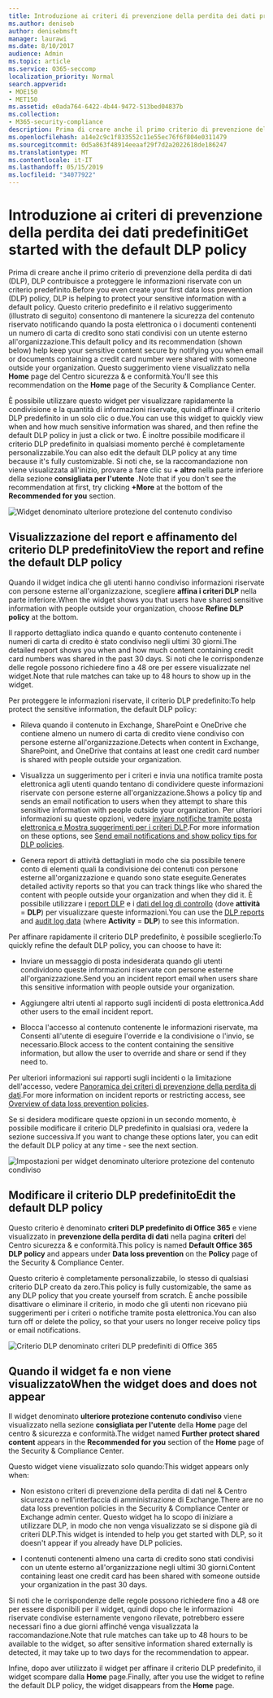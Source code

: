 ```yaml
---
title: Introduzione ai criteri di prevenzione della perdita dei dati predefiniti
ms.author: deniseb
author: denisebmsft
manager: laurawi
ms.date: 8/10/2017
audience: Admin
ms.topic: article
ms.service: O365-seccomp
localization_priority: Normal
search.appverid:
- MOE150
- MET150
ms.assetid: e0ada764-6422-4b44-9472-513bed04837b
ms.collection:
- M365-security-compliance
description: Prima di creare anche il primo criterio di prevenzione della perdita di dati (DLP), DLP contribuisce a proteggere le informazioni riservate con un criterio predefinito. Questo criterio predefinito e il relativo suggerimento (illustrato di seguito) consentono di mantenere la sicurezza del contenuto riservato notificando quando la posta elettronica o i documenti contenenti un numero di carta di credito sono stati condivisi con un utente esterno all'organizzazione.
ms.openlocfilehash: a14e2c9c1f833552c11e55ec76f6f804e0311479
ms.sourcegitcommit: 0d5a863f48914eeaaf29f7d2a2022618de186247
ms.translationtype: MT
ms.contentlocale: it-IT
ms.lasthandoff: 05/15/2019
ms.locfileid: "34077922"
---
```

# <a name="get-started-with-the-default-dlp-policy"></a><span data-ttu-id="1bcd7-104">Introduzione ai criteri di prevenzione della perdita dei dati predefiniti</span><span class="sxs-lookup"><span data-stu-id="1bcd7-104">Get started with the default DLP policy</span></span>

<span data-ttu-id="1bcd7-105">Prima di creare anche il primo criterio di prevenzione della perdita di dati (DLP), DLP contribuisce a proteggere le informazioni riservate con un criterio predefinito.</span><span class="sxs-lookup"><span data-stu-id="1bcd7-105">Before you even create your first data loss prevention (DLP) policy, DLP is helping to protect your sensitive information with a default policy.</span></span> <span data-ttu-id="1bcd7-106">Questo criterio predefinito e il relativo suggerimento (illustrato di seguito) consentono di mantenere la sicurezza del contenuto riservato notificando quando la posta elettronica o i documenti contenenti un numero di carta di credito sono stati condivisi con un utente esterno all'organizzazione.</span><span class="sxs-lookup"><span data-stu-id="1bcd7-106">This default policy and its recommendation (shown below) help keep your sensitive content secure by notifying you when email or documents containing a credit card number were shared with someone outside your organization.</span></span> <span data-ttu-id="1bcd7-107">Questo suggerimento viene visualizzato nella **Home** page del Centro sicurezza &amp; e conformità.</span><span class="sxs-lookup"><span data-stu-id="1bcd7-107">You'll see this recommendation on the **Home** page of the Security &amp; Compliance Center.</span></span> 
  
<span data-ttu-id="1bcd7-108">È possibile utilizzare questo widget per visualizzare rapidamente la condivisione e la quantità di informazioni riservate, quindi affinare il criterio DLP predefinito in un solo clic o due.</span><span class="sxs-lookup"><span data-stu-id="1bcd7-108">You can use this widget to quickly view when and how much sensitive information was shared, and then refine the default DLP policy in just a click or two.</span></span> <span data-ttu-id="1bcd7-109">È inoltre possibile modificare il criterio DLP predefinito in qualsiasi momento perché è completamente personalizzabile.</span><span class="sxs-lookup"><span data-stu-id="1bcd7-109">You can also edit the default DLP policy at any time because it's fully customizable.</span></span> <span data-ttu-id="1bcd7-110">Si noti che, se la raccomandazione non viene visualizzata all'inizio, provare a fare clic su **+ altro** nella parte inferiore della sezione **consigliata per l'utente** .</span><span class="sxs-lookup"><span data-stu-id="1bcd7-110">Note that if you don't see the recommendation at first, try clicking **+More** at the bottom of the **Recommended for you** section.</span></span> 
  
![Widget denominato ulteriore protezione del contenuto condiviso](media/2bae6dbc-cc92-4f35-b54c-c36e60226b5b.png)
  
## <a name="view-the-report-and-refine-the-default-dlp-policy"></a><span data-ttu-id="1bcd7-112">Visualizzazione del report e affinamento del criterio DLP predefinito</span><span class="sxs-lookup"><span data-stu-id="1bcd7-112">View the report and refine the default DLP policy</span></span>

<span data-ttu-id="1bcd7-113">Quando il widget indica che gli utenti hanno condiviso informazioni riservate con persone esterne all'organizzazione, scegliere **affina i criteri DLP** nella parte inferiore.</span><span class="sxs-lookup"><span data-stu-id="1bcd7-113">When the widget shows you that users have shared sensitive information with people outside your organization, choose **Refine DLP policy** at the bottom.</span></span> 
  
<span data-ttu-id="1bcd7-114">Il rapporto dettagliato indica quando e quanto contenuto contenente i numeri di carta di credito è stato condiviso negli ultimi 30 giorni.</span><span class="sxs-lookup"><span data-stu-id="1bcd7-114">The detailed report shows you when and how much content containing credit card numbers was shared in the past 30 days.</span></span> <span data-ttu-id="1bcd7-115">Si noti che le corrispondenze delle regole possono richiedere fino a 48 ore per essere visualizzate nel widget.</span><span class="sxs-lookup"><span data-stu-id="1bcd7-115">Note that rule matches can take up to 48 hours to show up in the widget.</span></span>
  
<span data-ttu-id="1bcd7-116">Per proteggere le informazioni riservate, il criterio DLP predefinito:</span><span class="sxs-lookup"><span data-stu-id="1bcd7-116">To help protect the sensitive information, the default DLP policy:</span></span>
  
- <span data-ttu-id="1bcd7-117">Rileva quando il contenuto in Exchange, SharePoint e OneDrive che contiene almeno un numero di carta di credito viene condiviso con persone esterne all'organizzazione.</span><span class="sxs-lookup"><span data-stu-id="1bcd7-117">Detects when content in Exchange, SharePoint, and OneDrive that contains at least one credit card number is shared with people outside your organization.</span></span>
    
- <span data-ttu-id="1bcd7-118">Visualizza un suggerimento per i criteri e invia una notifica tramite posta elettronica agli utenti quando tentano di condividere queste informazioni riservate con persone esterne all'organizzazione.</span><span class="sxs-lookup"><span data-stu-id="1bcd7-118">Shows a policy tip and sends an email notification to users when they attempt to share this sensitive information with people outside your organization.</span></span> <span data-ttu-id="1bcd7-119">Per ulteriori informazioni su queste opzioni, vedere [inviare notifiche tramite posta elettronica e Mostra suggerimenti per i criteri DLP](use-notifications-and-policy-tips.md).</span><span class="sxs-lookup"><span data-stu-id="1bcd7-119">For more information on these options, see [Send email notifications and show policy tips for DLP policies](use-notifications-and-policy-tips.md).</span></span>
    
- <span data-ttu-id="1bcd7-120">Genera report di attività dettagliati in modo che sia possibile tenere conto di elementi quali la condivisione dei contenuti con persone esterne all'organizzazione e quando sono state eseguite.</span><span class="sxs-lookup"><span data-stu-id="1bcd7-120">Generates detailed activity reports so that you can track things like who shared the content with people outside your organization and when they did it.</span></span> <span data-ttu-id="1bcd7-121">È possibile utilizzare i [report DLP](view-the-dlp-reports.md) e i [dati del log di controllo](search-the-audit-log-in-security-and-compliance.md) (dove **attività** = **DLP**) per visualizzare queste informazioni.</span><span class="sxs-lookup"><span data-stu-id="1bcd7-121">You can use the [DLP reports](view-the-dlp-reports.md) and [audit log data](search-the-audit-log-in-security-and-compliance.md) (where **Activity** = **DLP**) to see this information.</span></span>
    
<span data-ttu-id="1bcd7-122">Per affinare rapidamente il criterio DLP predefinito, è possibile sceglierlo:</span><span class="sxs-lookup"><span data-stu-id="1bcd7-122">To quickly refine the default DLP policy, you can choose to have it:</span></span>
  
- <span data-ttu-id="1bcd7-123">Inviare un messaggio di posta indesiderata quando gli utenti condividono queste informazioni riservate con persone esterne all'organizzazione.</span><span class="sxs-lookup"><span data-stu-id="1bcd7-123">Send you an incident report email when users share this sensitive information with people outside your organization.</span></span>
    
- <span data-ttu-id="1bcd7-124">Aggiungere altri utenti al rapporto sugli incidenti di posta elettronica.</span><span class="sxs-lookup"><span data-stu-id="1bcd7-124">Add other users to the email incident report.</span></span>
    
- <span data-ttu-id="1bcd7-125">Blocca l'accesso al contenuto contenente le informazioni riservate, ma Consenti all'utente di eseguire l'override e la condivisione o l'invio, se necessario.</span><span class="sxs-lookup"><span data-stu-id="1bcd7-125">Block access to the content containing the sensitive information, but allow the user to override and share or send if they need to.</span></span>
    
<span data-ttu-id="1bcd7-126">Per ulteriori informazioni sui rapporti sugli incidenti o la limitazione dell'accesso, vedere [Panoramica dei criteri di prevenzione della perdita di dati](data-loss-prevention-policies.md).</span><span class="sxs-lookup"><span data-stu-id="1bcd7-126">For more information on incident reports or restricting access, see [Overview of data loss prevention policies](data-loss-prevention-policies.md).</span></span>
  
<span data-ttu-id="1bcd7-127">Se si desidera modificare queste opzioni in un secondo momento, è possibile modificare il criterio DLP predefinito in qualsiasi ora, vedere la sezione successiva.</span><span class="sxs-lookup"><span data-stu-id="1bcd7-127">If you want to change these options later, you can edit the default DLP policy at any time - see the next section.</span></span>
  
![Impostazioni per widget denominato ulteriore protezione del contenuto condiviso](media/dad30a84-2715-4c0a-a5c5-44d85492363e.png)
  
## <a name="edit-the-default-dlp-policy"></a><span data-ttu-id="1bcd7-129">Modificare il criterio DLP predefinito</span><span class="sxs-lookup"><span data-stu-id="1bcd7-129">Edit the default DLP policy</span></span>

<span data-ttu-id="1bcd7-130">Questo criterio è denominato **criteri DLP predefinito di Office 365** e viene visualizzato in **prevenzione della perdita di dati** nella pagina **criteri** del Centro sicurezza &amp; e conformità.</span><span class="sxs-lookup"><span data-stu-id="1bcd7-130">This policy is named **Default Office 365 DLP policy** and appears under **Data loss prevention** on the **Policy** page of the Security &amp; Compliance Center.</span></span> 
  
<span data-ttu-id="1bcd7-131">Questo criterio è completamente personalizzabile, lo stesso di qualsiasi criterio DLP creato da zero.</span><span class="sxs-lookup"><span data-stu-id="1bcd7-131">This policy is fully customizable, the same as any DLP policy that you create yourself from scratch.</span></span> <span data-ttu-id="1bcd7-132">È anche possibile disattivare o eliminare il criterio, in modo che gli utenti non ricevano più suggerimenti per i criteri o notifiche tramite posta elettronica.</span><span class="sxs-lookup"><span data-stu-id="1bcd7-132">You can also turn off or delete the policy, so that your users no longer receive policy tips or email notifications.</span></span>
  
![Criterio DLP denominato criteri DLP predefiniti di Office 365](media/260731e8-4d57-4c98-abec-07b052ec48d5.png)
  
## <a name="when-the-widget-does-and-does-not-appear"></a><span data-ttu-id="1bcd7-134">Quando il widget fa e non viene visualizzato</span><span class="sxs-lookup"><span data-stu-id="1bcd7-134">When the widget does and does not appear</span></span>

<span data-ttu-id="1bcd7-135">Il widget denominato **ulteriore protezione contenuto condiviso** viene visualizzato nella sezione **consigliata per l'utente** della **Home** page del centro &amp; sicurezza e conformità.</span><span class="sxs-lookup"><span data-stu-id="1bcd7-135">The widget named **Further protect shared content** appears in the **Recommended for you** section of the **Home** page of the Security &amp; Compliance Center.</span></span> 
  
<span data-ttu-id="1bcd7-136">Questo widget viene visualizzato solo quando:</span><span class="sxs-lookup"><span data-stu-id="1bcd7-136">This widget appears only when:</span></span>
  
- <span data-ttu-id="1bcd7-137">Non esistono criteri di prevenzione della perdita di dati nel &amp; Centro sicurezza o nell'interfaccia di amministrazione di Exchange.</span><span class="sxs-lookup"><span data-stu-id="1bcd7-137">There are no data loss prevention policies in the Security &amp; Compliance Center or Exchange admin center.</span></span> <span data-ttu-id="1bcd7-138">Questo widget ha lo scopo di iniziare a utilizzare DLP, in modo che non venga visualizzato se si dispone già di criteri DLP.</span><span class="sxs-lookup"><span data-stu-id="1bcd7-138">This widget is intended to help you get started with DLP, so it doesn't appear if you already have DLP policies.</span></span>
    
- <span data-ttu-id="1bcd7-139">I contenuti contenenti almeno una carta di credito sono stati condivisi con un utente esterno all'organizzazione negli ultimi 30 giorni.</span><span class="sxs-lookup"><span data-stu-id="1bcd7-139">Content containing least one credit card has been shared with someone outside your organization in the past 30 days.</span></span>
    
<span data-ttu-id="1bcd7-140">Si noti che le corrispondenze delle regole possono richiedere fino a 48 ore per essere disponibili per il widget, quindi dopo che le informazioni riservate condivise esternamente vengono rilevate, potrebbero essere necessari fino a due giorni affinché venga visualizzata la raccomandazione.</span><span class="sxs-lookup"><span data-stu-id="1bcd7-140">Note that rule matches can take up to 48 hours to be available to the widget, so after sensitive information shared externally is detected, it may take up to two days for the recommendation to appear.</span></span>
  
<span data-ttu-id="1bcd7-141">Infine, dopo aver utilizzato il widget per affinare il criterio DLP predefinito, il widget scompare dalla **Home** page.</span><span class="sxs-lookup"><span data-stu-id="1bcd7-141">Finally, after you use the widget to refine the default DLP policy, the widget disappears from the **Home** page.</span></span> 
  

